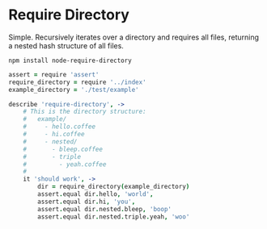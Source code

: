 # Require Directory

Simple. Recursively iterates over a directory and requires all files, returning a nested hash structure of all files.

```
npm install node-require-directory
```

```coffee
assert = require 'assert'
require_directory = require '../index'
example_directory = './test/example'

describe 'require-directory', ->
	# This is the directory structure:
	#   example/
	#     - hello.coffee
	#     - hi.coffee
	#     - nested/
	#       - bleep.coffee
	#       - triple
	#         - yeah.coffee
	#
	it 'should work', ->
		dir = require_directory(example_directory)
		assert.equal dir.hello, 'world',
		assert.equal dir.hi, 'you',
		assert.equal dir.nested.bleep, 'boop'
		assert.equal dir.nested.triple.yeah, 'woo'
```